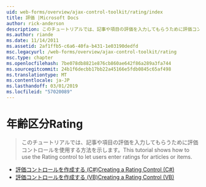 ```yaml
---
uid: web-forms/overview/ajax-control-toolkit/rating/index
title: 評価 |Microsoft Docs
author: rick-anderson
description: このチュートリアルでは、記事や項目の評価を入力してもらうために評価コントロールを使用する方法を示します。
ms.author: riande
ms.date: 11/14/2011
ms.assetid: 2af1ffb5-c6a6-40fa-b431-1e03190dedfd
msc.legacyurl: /web-forms/overview/ajax-control-toolkit/rating
msc.type: chapter
ms.openlocfilehash: 7be078db8821e876cb860ae642f86a289a3fa744
ms.sourcegitcommit: 24b1f6decbb17bb22a45166e5fdb0845c65af498
ms.translationtype: MT
ms.contentlocale: ja-JP
ms.lasthandoff: 03/01/2019
ms.locfileid: "57020089"
---
```

<a name="rating"></a><span data-ttu-id="da0c9-103">年齢区分</span><span class="sxs-lookup"><span data-stu-id="da0c9-103">Rating</span></span>
====================
> <span data-ttu-id="da0c9-104">このチュートリアルでは、記事や項目の評価を入力してもらうために評価コントロールを使用する方法を示します。</span><span class="sxs-lookup"><span data-stu-id="da0c9-104">This tutorial shows how to use the Rating control to let users enter ratings for articles or items.</span></span>


- [<span data-ttu-id="da0c9-105">評価コントロールを作成する (C#)</span><span class="sxs-lookup"><span data-stu-id="da0c9-105">Creating a Rating Control (C#)</span></span>](creating-a-rating-control-cs.md)
- [<span data-ttu-id="da0c9-106">評価コントロールを作成する (VB)</span><span class="sxs-lookup"><span data-stu-id="da0c9-106">Creating a Rating Control (VB)</span></span>](creating-a-rating-control-vb.md)
